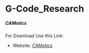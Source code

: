 # G-Code_Research
##### CAMotics

For Download Use this Link:

* Website: [CAMotics](https://www.google.com/urlsa=t&rct=j&q=&esrc=s&source=web&cd=&cad=rja&uact=8&ved=2ahUKEwir4Tql_TzAhWisKQKHZDABpwQFnoECAYQAQ&url=https%3A%2F%2Fcamotics.org%2F&usg=AOvVaw2QOYxehxI9GJmdGgN7FQJk)

